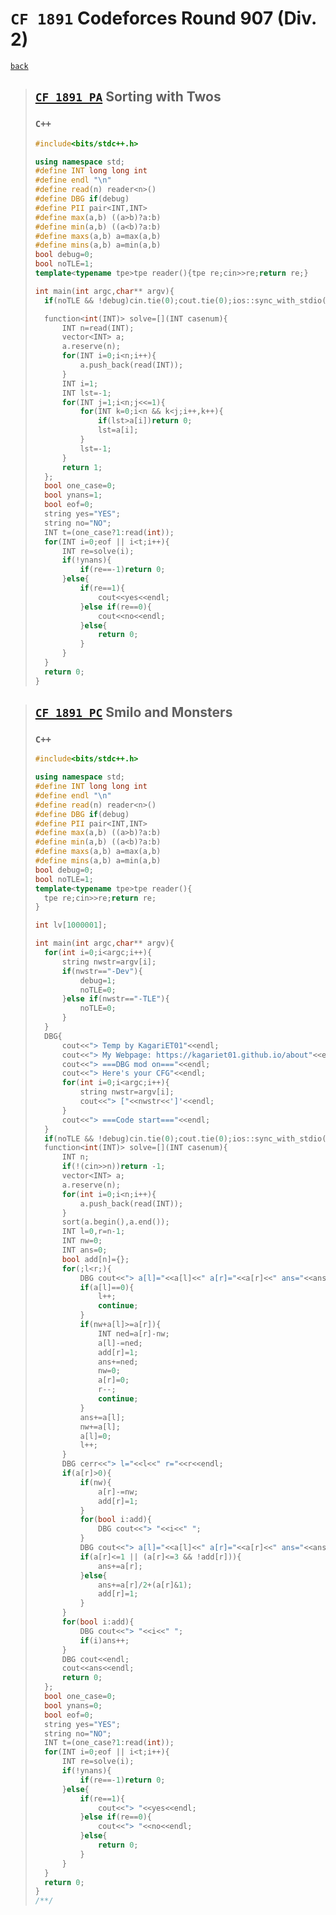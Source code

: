 <link id="style_css" rel="stylesheet" type="text/css" href="/OJ_ans/style.css">

# `CF 1891` Codeforces Round 907 (Div. 2)

[`back`](../)

> ## [`CF 1891 PA`] Sorting with Twos
> [`CF 1891 PA`]: https://codeforces.com/contest/1891/problem/A
> ### `C++`
> ```c++
> #include<bits/stdc++.h>
> 
> using namespace std;
> #define INT long long int
> #define endl "\n"
> #define read(n) reader<n>()
> #define DBG if(debug)
> #define PII pair<INT,INT>
> #define max(a,b) ((a>b)?a:b)
> #define min(a,b) ((a<b)?a:b)
> #define maxs(a,b) a=max(a,b)
> #define mins(a,b) a=min(a,b)
> bool debug=0;
> bool noTLE=1;
> template<typename tpe>tpe reader(){tpe re;cin>>re;return re;}
> 
> int main(int argc,char** argv){
> 	if(noTLE && !debug)cin.tie(0);cout.tie(0);ios::sync_with_stdio(0);
> 
> 	function<int(INT)> solve=[](INT casenum){
> 		INT n=read(INT);
> 		vector<INT> a;
> 		a.reserve(n);
> 		for(INT i=0;i<n;i++){
> 			a.push_back(read(INT));
> 		}
> 		INT i=1;
> 		INT lst=-1;
> 		for(INT j=1;i<n;j<<=1){
> 			for(INT k=0;i<n && k<j;i++,k++){
> 				if(lst>a[i])return 0;
> 				lst=a[i];
> 			}
> 			lst=-1;
> 		}
> 		return 1;
> 	};
> 	bool one_case=0;
> 	bool ynans=1;
> 	bool eof=0;
> 	string yes="YES";
> 	string no="NO";
> 	INT t=(one_case?1:read(int));
> 	for(INT i=0;eof || i<t;i++){
> 		INT re=solve(i);
> 		if(!ynans){
> 			if(re==-1)return 0;
> 		}else{
> 			if(re==1){
> 				cout<<yes<<endl;
> 			}else if(re==0){
> 				cout<<no<<endl;
> 			}else{
> 				return 0;
> 			}
> 		}
> 	}
> 	return 0;
> }
> ```

> ## [`CF 1891 PC`] Smilo and Monsters
> [`CF 1891 PC`]: https://codeforces.com/contest/1891/problem/C
> ### `C++`
> ```c++
> #include<bits/stdc++.h>
> 
> using namespace std;
> #define INT long long int
> #define endl "\n"
> #define read(n) reader<n>()
> #define DBG if(debug)
> #define PII pair<INT,INT>
> #define max(a,b) ((a>b)?a:b)
> #define min(a,b) ((a<b)?a:b)
> #define maxs(a,b) a=max(a,b)
> #define mins(a,b) a=min(a,b)
> bool debug=0;
> bool noTLE=1;
> template<typename tpe>tpe reader(){
> 	tpe re;cin>>re;return re;
> }
> 
> int lv[1000001];
> 
> int main(int argc,char** argv){
> 	for(int i=0;i<argc;i++){
> 		string nwstr=argv[i];
> 		if(nwstr=="-Dev"){
> 			debug=1;
> 			noTLE=0;
> 		}else if(nwstr=="-TLE"){
> 			noTLE=0;
> 		}
> 	}
> 	DBG{
> 		cout<<"> Temp by KagariET01"<<endl;
> 		cout<<"> My Webpage: https://kagariet01.github.io/about"<<endl;
> 		cout<<"> ===DBG mod on==="<<endl;
> 		cout<<"> Here's your CFG"<<endl;
> 		for(int i=0;i<argc;i++){
> 			string nwstr=argv[i];
> 			cout<<"> ["<<nwstr<<']'<<endl;
> 		}
> 		cout<<"> ===Code start==="<<endl;
> 	}
> 	if(noTLE && !debug)cin.tie(0);cout.tie(0);ios::sync_with_stdio(0);
> 	function<int(INT)> solve=[](INT casenum){
> 		INT n;
> 		if(!(cin>>n))return -1;
> 		vector<INT> a;
> 		a.reserve(n);
> 		for(int i=0;i<n;i++){
> 			a.push_back(read(INT));
> 		}
> 		sort(a.begin(),a.end());
> 		INT l=0,r=n-1;
> 		INT nw=0;
> 		INT ans=0;
> 		bool add[n]={};
> 		for(;l<r;){
> 			DBG cout<<"> a[l]="<<a[l]<<" a[r]="<<a[r]<<" ans="<<ans<<endl;
> 			if(a[l]==0){
> 				l++;
> 				continue;
> 			}
> 			if(nw+a[l]>=a[r]){
> 				INT ned=a[r]-nw;
> 				a[l]-=ned;
> 				add[r]=1;
> 				ans+=ned;
> 				nw=0;
> 				a[r]=0;
> 				r--;
> 				continue;
> 			}
> 			ans+=a[l];
> 			nw+=a[l];
> 			a[l]=0;
> 			l++;
> 		}
> 		DBG cerr<<"> l="<<l<<" r="<<r<<endl;
> 		if(a[r]>0){
> 			if(nw){
> 				a[r]-=nw;
> 				add[r]=1;
> 			}
> 			for(bool i:add){
> 				DBG cout<<"> "<<i<<" ";
> 			}
> 			DBG cout<<"> a[l]="<<a[l]<<" a[r]="<<a[r]<<" ans="<<ans<<endl;
> 			if(a[r]<=1 || (a[r]<=3 && !add[r])){
> 				ans+=a[r];
> 			}else{
> 				ans+=a[r]/2+(a[r]&1);
> 				add[r]=1;
> 			}
> 		}
> 		for(bool i:add){
> 			DBG cout<<"> "<<i<<" ";
> 			if(i)ans++;
> 		}
> 		DBG cout<<endl;
> 		cout<<ans<<endl;
> 		return 0;
> 	};
> 	bool one_case=0;
> 	bool ynans=0;
> 	bool eof=0;
> 	string yes="YES";
> 	string no="NO";
> 	INT t=(one_case?1:read(int));
> 	for(INT i=0;eof || i<t;i++){
> 		INT re=solve(i);
> 		if(!ynans){
> 			if(re==-1)return 0;
> 		}else{
> 			if(re==1){
> 				cout<<"> "<<yes<<endl;
> 			}else if(re==0){
> 				cout<<"> "<<no<<endl;
> 			}else{
> 				return 0;
> 			}
> 		}
> 	}
> 	return 0;
> }
> /**/
> ```
